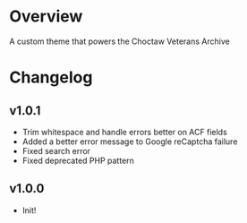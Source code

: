 # Overview

A custom theme that powers the Choctaw Veterans Archive

# Changelog

## v1.0.1

-   Trim whitespace and handle errors better on ACF fields
-   Added a better error message to Google reCaptcha failure
-   Fixed search error
-   Fixed deprecated PHP pattern

## v1.0.0

-   Init!
